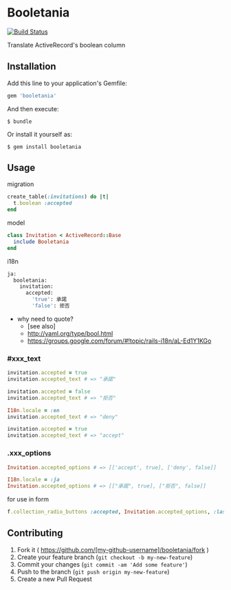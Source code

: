 # Booletania

[![Build Status](https://travis-ci.org/ryoff/booletania.svg?branch=master)](https://travis-ci.org/ryoff/booletania)

Translate ActiveRecord's boolean column

## Installation

Add this line to your application's Gemfile:

```ruby
gem 'booletania'
```

And then execute:

    $ bundle

Or install it yourself as:

    $ gem install booletania

## Usage

migration

```ruby
create_table(:invitations) do |t|
  t.boolean :accepted
end
```

model

```ruby
class Invitation < ActiveRecord::Base
  include Booletania
end
```

i18n

```ruby
ja:
  booletania:
    invitation:
      accepted:
        'true': 承諾
        'false': 拒否
```

- why need to quote?
  - [see also]
  - http://yaml.org/type/bool.html
  - https://groups.google.com/forum/#!topic/rails-i18n/aL-Ed1Y1KGo

### #xxx_text
```ruby
invitation.accepted = true
invitation.accepted_text # => "承諾"

invitation.accepted = false
invitation.accepted_text # => "拒否"

I18n.locale = :en
invitation.accepted_text # => "deny"

invitation.accepted = true
invitation.accepted_text # => "accept"
```

### .xxx_options
```ruby
Invitation.accepted_options # => [['accept', true], ['deny', false]]

I18n.locale = :ja
Invitation.accepted_options # => [["承諾", true], ["拒否", false]]
```

for use in form
```ruby
f.collection_radio_buttons :accepted, Invitation.accepted_options, :last, :first
```

## Contributing

1. Fork it ( https://github.com/[my-github-username]/booletania/fork )
2. Create your feature branch (`git checkout -b my-new-feature`)
3. Commit your changes (`git commit -am 'Add some feature'`)
4. Push to the branch (`git push origin my-new-feature`)
5. Create a new Pull Request
